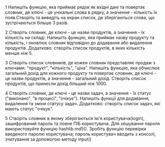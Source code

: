 1
Напишіть функцію, яка приймає рядок як вхідні дані та повертає словник, де ключі - це унікальні слова в рядку, а значення - кількість їх появ.Створіть та виведіть на екран список, де зберігаються слова, що зустрічаються більше 3 разів.

2
Створіть словник, де ключі - це назви продуктів, а значення - їх кількість на складі. Напишіть функцію, яка приймає назву продукту та кількість, і оновлює словник відповідно до додавання або видалення продуктів. Додатково: створіть список продуктів, в яких кількість менше ніж 5.

3
Створіть список словників, де кожен словник представляє продаж з ключами: "продукт", "кількість", "ціна". Напишіть функцію, яка обчислює загальний дохід для кожного продукту та повертає словник, де ключі - це назви продуктів, а значення - загальний дохід. Створіть список продуктів, що принесли дохід більший ніж 1000.

4
Створіть словник, де ключі - це назви задач, а значення - їх статус ("виконано", "в процесі", "очікує"). Напишіть функції для додавання, видалення та зміни статусу задач. Додатково: створіть список задач, які мають статус "очікує".

5
Створіть словник в якому зберігаються ім'я користувача(login), зашифрований пароль та повне ПІБ користувача. Для хешування пароля використовуйте функцію hashlib.md5(). Зробіть функцію перевірки введеного паролю користувача; пароль користувач вводить з консолі, зчитування за допомогою методу input()
